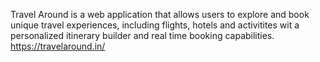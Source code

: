 Travel Around is a web application that allows users to explore and book unique travel experiences, including flights, hotels and activitites wit a personalized itinerary builder and real time booking capabilities.
https://travelaround.in/
